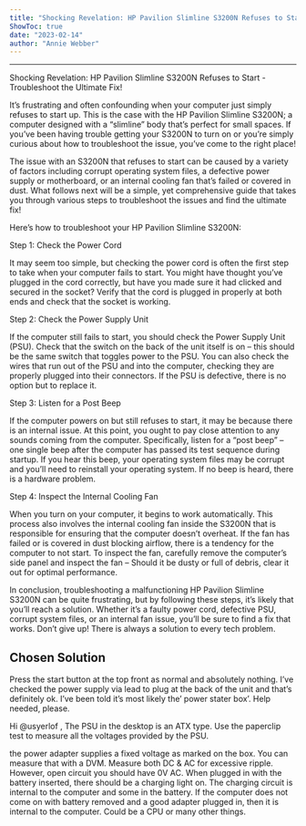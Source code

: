 ```yaml
---
title: "Shocking Revelation: HP Pavilion Slimline S3200N Refuses to Start - Troubleshoot the Ultimate Fix!"
ShowToc: true 
date: "2023-02-14"
author: "Annie Webber"
---
```

*****
Shocking Revelation: HP Pavilion Slimline S3200N Refuses to Start - Troubleshoot the Ultimate Fix!

It’s frustrating and often confounding when your computer just simply refuses to start up. This is the case with the HP Pavilion Slimline S3200N; a computer designed with a “slimline” body that’s perfect for small spaces. If you’ve been having trouble getting your S3200N to turn on or you’re simply curious about how to troubleshoot the issue, you’ve come to the right place!

The issue with an S3200N that refuses to start can be caused by a variety of factors including corrupt operating system files, a defective power supply or motherboard, or an internal cooling fan that’s failed or covered in dust. What follows next will be a simple, yet comprehensive guide that takes you through various steps to troubleshoot the issues and find the ultimate fix!

Here’s how to troubleshoot your HP Pavilion Slimline S3200N:

Step 1: Check the Power Cord

It may seem too simple, but checking the power cord is often the first step to take when your computer fails to start. You might have thought you’ve plugged in the cord correctly, but have you made sure it had clicked and secured in the socket? Verify that the cord is plugged in properly at both ends and check that the socket is working.

Step 2: Check the Power Supply Unit

If the computer still fails to start, you should check the Power Supply Unit (PSU). Check that the switch on the back of the unit itself is on – this should be the same switch that toggles power to the PSU. You can also check the wires that run out of the PSU and into the computer, checking they are properly plugged into their connectors. If the PSU is defective, there is no option but to replace it.

Step 3: Listen for a Post Beep

If the computer powers on but still refuses to start, it may be because there is an internal issue. At this point, you ought to pay close attention to any sounds coming from the computer. Specifically, listen for a “post beep” – one single beep after the computer has passed its test sequence during startup. If you hear this beep, your operating system files may be corrupt and you’ll need to reinstall your operating system. If no beep is heard, there is a hardware problem.

Step 4: Inspect the Internal Cooling Fan

When you turn on your computer, it begins to work automatically. This process also involves the internal cooling fan inside the S3200N that is responsible for ensuring that the computer doesn’t overheat. If the fan has failed or is covered in dust blocking airflow, there is a tendency for the computer to not start. To inspect the fan, carefully remove the computer’s side panel and inspect the fan – Should it be dusty or full of debris, clear it out for optimal performance.

In conclusion, troubleshooting a malfunctioning HP Pavilion Slimline S3200N can be quite frustrating, but by following these steps, it’s likely that you’ll reach a solution. Whether it’s a faulty power cord, defective PSU, corrupt system files, or an internal fan issue, you’ll be sure to find a fix that works. Don’t give up! There is always a solution to every tech problem.


## Chosen Solution
 Press the start button at the top front as normal and absolutely nothing. I’ve checked the power supply via lead to plug at the back of the unit and that’s definitely ok. I’ve been told it’s most likely the’ power stater box’. Help needed, please.

 Hi @usyerlof ,
The PSU in the desktop is an ATX type.
Use the paperclip test to measure all the voltages provided by the PSU.

 the power adapter supplies a fixed voltage as marked on the box. You can measure that with a DVM. Measure both DC & AC for excessive ripple. However, open circuit you should have 0V AC.
When plugged in with the battery inserted, there should be a charging light on.
The charging circuit is internal to the computer and some in the battery.
If the computer does not come on with battery removed and a good adapter plugged in, then it is internal to the computer. Could be a CPU or many other things.




